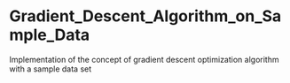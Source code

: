 # Gradient_Descent_Algorithm_on_Sample_Data
Implementation of the concept of gradient descent optimization algorithm with a sample data set
